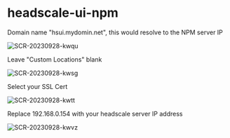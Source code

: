 # headscale-ui-npm

Domain name "hsui.mydomin.net", this would resolve to the NPM server IP

![SCR-20230928-kwqu](https://github.com/ithakaa/headscale-ui-npm/assets/21322369/25282265-77f2-4899-95f9-6597abbb532b)

Leave "Custom Locations" blank

![SCR-20230928-kwsg](https://github.com/ithakaa/headscale-ui-npm/assets/21322369/414435c9-0a6d-403b-af91-6dabe27f1d58)

Select your SSL Cert

![SCR-20230928-kwtt](https://github.com/ithakaa/headscale-ui-npm/assets/21322369/740cf149-73c8-4262-85fc-516b320c908f)

Replace 192.168.0.154 with your headscale server IP address

![SCR-20230928-kwvz](https://github.com/ithakaa/headscale-ui-npm/assets/21322369/fc16bcb7-e451-409e-b882-75f8c81aab42)

